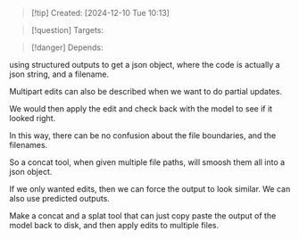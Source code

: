
>[!tip] Created: [2024-12-10 Tue 10:13]

>[!question] Targets: 

>[!danger] Depends: 

using structured outputs to get a json object, where the code is actually a json string, and a filename.

Multipart edits can also be described when we want to do partial updates.

We would then apply the edit and check back with the model to see if it looked right.

In this way, there can be no confusion about the file boundaries, and the filenames.

So a concat tool, when given multiple file paths, will smoosh them all into a json object.

If we only wanted edits, then we can force the output to look similar.
We can also use predicted outputs.

Make a concat and a splat tool that can just copy paste the output of the model back to disk, and then apply edits to multiple files.